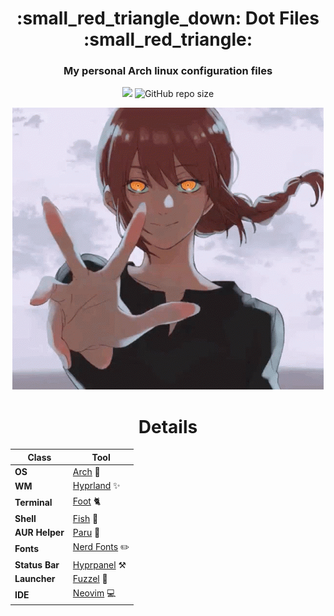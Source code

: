 <div align="center">
    <h1>:small_red_triangle_down: Dot Files  :small_red_triangle:</h1>
    <h3>My personal Arch linux configuration files </h3>
</div>

<div align="center">

![](https://img.shields.io/github/last-commit/dulcean/DulceanDotfiles?display_timestamp=author&style=for-the-badge&logoColor=%23f6784f&color=%23ff4100)
![GitHub repo size](https://img.shields.io/github/repo-size/dulcean/DulceanDotfiles?style=for-the-badge&color=%23f44336)

</div>

<div align="center">

![](https://github.com/dulcean/DulceanDotfiles/raw/main/gifs/makima.gif)
</div>

<div align="center">

# Details

| **Class**          | **Tool**                                                                                 |
|---------------------|------------------------------------------------------------------------------------------|
| **OS**             | [Arch](https://archlinux.org/) 🍣                                                       |
| **WM**             | [Hyprland](https://hyprland.org/) ✨                                                    |
| **Terminal**       | [Foot](https://codeberg.org/dnkl/foot) 🐈                                               |
| **Shell**          | [Fish](https://fishshell.com/) 🌌                                                      |
| **AUR Helper**     | [Paru](https://github.com/morganamilo/paru) 🍦                                          |
| **Fonts**          | [Nerd Fonts](https://www.nerdfonts.com/) ✏️                                             |
| **Status Bar**     | [Hyprpanel](https://hyprpanel.com/) ⚒️                                                  |
| **Launcher**       | [Fuzzel](https://codeberg.org/dnkl/fuzzel) 🚀                                           |
| **IDE**            | [Neovim](https://neovim.io/) 💻                                                        |

</div>


